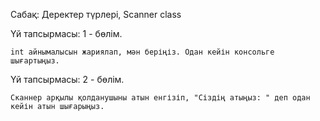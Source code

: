 Сабақ: Деректер түрлері, Scanner class

Үй тапсырмасы: 1 - бөлім.

    int айнымалысын жариялап, мән беріңіз. Одан кейін консольге шығартыңыз.

Үй тапсырмасы: 2 - бөлім.

    Сканнер арқылы қолданушыны атын енгізіп, "Сіздің атыңыз: " деп одан кейін атын шығарыңыз.